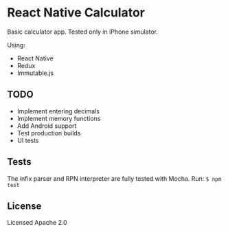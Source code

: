 React Native Calculator
=======================

Basic calculator app. Tested only in iPhone simulator.

Using:
* React Native
* Redux
* Immutable.js


## TODO
* Implement entering decimals
* Implement memory functions
* Add Android support
* Test production builds
* UI tests

## Tests
The infix parser and RPN interpreter are fully tested with Mocha.
Run: `$ npm test`

## License

Licensed Apache 2.0
